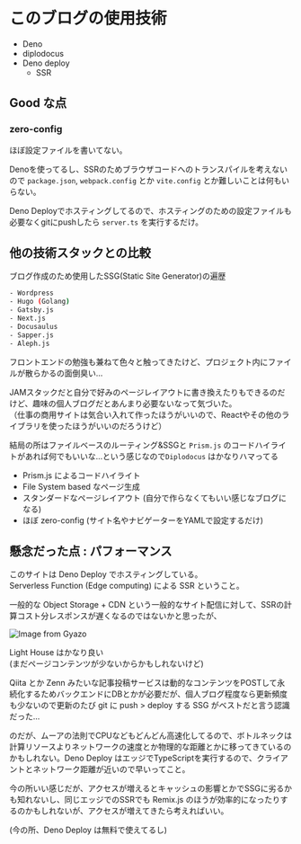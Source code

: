 # このブログの使用技術

- Deno
- diplodocus
- Deno deploy
  - SSR

## Good な点

### zero-config

ほぼ設定ファイルを書いてない。

Denoを使ってるし、SSRのためブラウザコードへのトランスパイルを考えないので `package.json`, `webpack.config` とか `vite.config` とか難しいことは何もいらない。

Deno Deployでホスティングしてるので、ホスティングのための設定ファイルも必要なくgitにpushしたら `server.ts` を実行するだけ。

## 他の技術スタックとの比較

ブログ作成のため使用したSSG(Static Site Generator)の遍歴

```sh
- Wordpress
- Hugo (Golang)
- Gatsby.js
- Next.js
- Docusaulus
- Sapper.js
- Aleph.js
```

フロントエンドの勉強も兼ねて色々と触ってきたけど、プロジェクト内にファイルが散らかるの面倒臭い...

JAMスタックだと自分で好みのページレイアウトに書き換えたりもできるのだけど、趣味の個人ブログだとあんまり必要ないなって気づいた。  
（仕事の商用サイトは気合い入れて作ったほうがいいので、Reactやその他のライブラリを使ったほうがいいのだろうけど）

結局の所はファイルベースのルーティング&SSGと `Prism.js` のコードハイライトがあれば何でもいいな...という感じなので`Diplodocus` はかなりハマってる

- Prism.js によるコードハイライト
- File System based なページ生成
- スタンダードなページレイアウト
  (自分で作らなくてもいい感じなブログになる)
- ほぼ zero-config
  (サイト名やナビゲーターをYAMLで設定するだけ)

## 懸念だった点 : パフォーマンス

このサイトは Deno Deploy でホスティングしている。  
Serverless Function (Edge computing) による SSR ということ。

一般的な Object Storage + CDN という一般的なサイト配信に対して、SSRの計算コスト分レスポンスが遅くなるのではないかと思ったが、

![Image from Gyazo](https://i.gyazo.com/1ffb303391149c701c885cd37e52539d.png)

Light House はかなり良い  
(まだページコンテンツが少ないからかもしれないけど)

Qiita とか Zenn みたいな記事投稿サービスは動的なコンテンツをPOSTして永続化するためバックエンドにDBとかが必要だが、個人ブログ程度なら更新頻度も少ないので更新のたび git に push > deploy する SSG がベストだと言う認識だった...

のだが、ムーアの法則でCPUなどもどんどん高速化してるので、ボトルネックは計算リソースよりネットワークの速度とか物理的な距離とかに移ってきているのかもしれない。Deno Deploy はエッジでTypeScriptを実行するので、クライアントとネットワーク距離が近いので早いってこと。

今の所いい感じだが、アクセスが増えるとキャッシュの影響とかでSSGに劣るかも知れないし、同じエッジでのSSRでも Remix.js のほうが効率的になったりするのかもしれないが、アクセスが増えてきたら考えればいい。

(今の所、Deno Deploy は無料で使えてるし)
